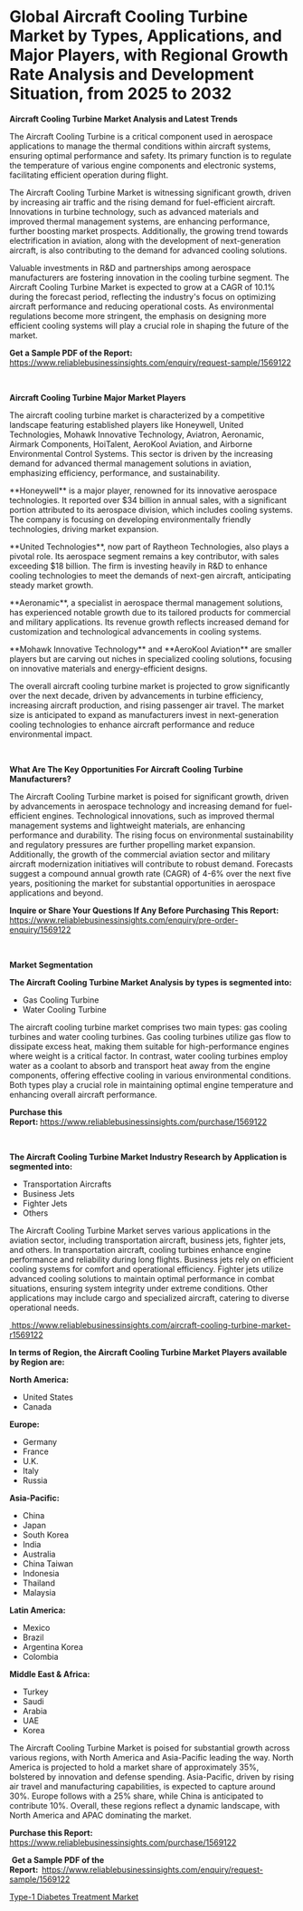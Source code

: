 <p><h1>Global Aircraft Cooling Turbine Market by Types, Applications, and Major Players, with Regional Growth Rate Analysis and Development Situation, from 2025 to 2032</h1></p><p><strong>Aircraft Cooling Turbine Market Analysis and Latest Trends</strong></p>
<p><p>The Aircraft Cooling Turbine is a critical component used in aerospace applications to manage the thermal conditions within aircraft systems, ensuring optimal performance and safety. Its primary function is to regulate the temperature of various engine components and electronic systems, facilitating efficient operation during flight.</p><p>The Aircraft Cooling Turbine Market is witnessing significant growth, driven by increasing air traffic and the rising demand for fuel-efficient aircraft. Innovations in turbine technology, such as advanced materials and improved thermal management systems, are enhancing performance, further boosting market prospects. Additionally, the growing trend towards electrification in aviation, along with the development of next-generation aircraft, is also contributing to the demand for advanced cooling solutions.</p><p>Valuable investments in R&D and partnerships among aerospace manufacturers are fostering innovation in the cooling turbine segment. The Aircraft Cooling Turbine Market is expected to grow at a CAGR of 10.1% during the forecast period, reflecting the industry's focus on optimizing aircraft performance and reducing operational costs. As environmental regulations become more stringent, the emphasis on designing more efficient cooling systems will play a crucial role in shaping the future of the market.</p></p>
<p><strong>Get a Sample PDF of the Report:&nbsp;</strong> <a href="https://www.reliablebusinessinsights.com/enquiry/request-sample/1569122?utm_campaign=2318&utm_medium=2&utm_source=Github&utm_content=ia&utm_term=25032025&utm_id=aircraft-cooling-turbine">https://www.reliablebusinessinsights.com/enquiry/request-sample/1569122</a></p>
<p>&nbsp;</p>
<p><strong>Aircraft Cooling Turbine Major Market Players</strong></p>
<p><p>The aircraft cooling turbine market is characterized by a competitive landscape featuring established players like Honeywell, United Technologies, Mohawk Innovative Technology, Aviatron, Aeronamic, Airmark Components, HoiTalent, AeroKool Aviation, and Airborne Environmental Control Systems. This sector is driven by the increasing demand for advanced thermal management solutions in aviation, emphasizing efficiency, performance, and sustainability.</p><p>**Honeywell** is a major player, renowned for its innovative aerospace technologies. It reported over $34 billion in annual sales, with a significant portion attributed to its aerospace division, which includes cooling systems. The company is focusing on developing environmentally friendly technologies, driving market expansion.</p><p>**United Technologies**, now part of Raytheon Technologies, also plays a pivotal role. Its aerospace segment remains a key contributor, with sales exceeding $18 billion. The firm is investing heavily in R&D to enhance cooling technologies to meet the demands of next-gen aircraft, anticipating steady market growth.</p><p>**Aeronamic**, a specialist in aerospace thermal management solutions, has experienced notable growth due to its tailored products for commercial and military applications. Its revenue growth reflects increased demand for customization and technological advancements in cooling systems.</p><p>**Mohawk Innovative Technology** and **AeroKool Aviation** are smaller players but are carving out niches in specialized cooling solutions, focusing on innovative materials and energy-efficient designs.</p><p>The overall aircraft cooling turbine market is projected to grow significantly over the next decade, driven by advancements in turbine efficiency, increasing aircraft production, and rising passenger air travel. The market size is anticipated to expand as manufacturers invest in next-generation cooling technologies to enhance aircraft performance and reduce environmental impact.</p></p>
<p>&nbsp;</p>
<p><strong>What Are The Key Opportunities For Aircraft Cooling Turbine Manufacturers?</strong></p>
<p><p>The Aircraft Cooling Turbine market is poised for significant growth, driven by advancements in aerospace technology and increasing demand for fuel-efficient engines. Technological innovations, such as improved thermal management systems and lightweight materials, are enhancing performance and durability. The rising focus on environmental sustainability and regulatory pressures are further propelling market expansion. Additionally, the growth of the commercial aviation sector and military aircraft modernization initiatives will contribute to robust demand. Forecasts suggest a compound annual growth rate (CAGR) of 4-6% over the next five years, positioning the market for substantial opportunities in aerospace applications and beyond.</p></p>
<p><strong>Inquire or Share Your Questions If Any Before Purchasing This Report:</strong> <a href="https://www.reliablebusinessinsights.com/enquiry/pre-order-enquiry/1569122?utm_campaign=2318&utm_medium=2&utm_source=Github&utm_content=ia&utm_term=25032025&utm_id=aircraft-cooling-turbine">https://www.reliablebusinessinsights.com/enquiry/pre-order-enquiry/1569122</a></p>
<p>&nbsp;</p>
<p><strong>Market Segmentation</strong></p>
<p><strong>The Aircraft Cooling Turbine Market Analysis by types is segmented into:</strong></p>
<p><ul><li>Gas Cooling Turbine</li><li>Water Cooling Turbine</li></ul></p>
<p><p>The aircraft cooling turbine market comprises two main types: gas cooling turbines and water cooling turbines. Gas cooling turbines utilize gas flow to dissipate excess heat, making them suitable for high-performance engines where weight is a critical factor. In contrast, water cooling turbines employ water as a coolant to absorb and transport heat away from the engine components, offering effective cooling in various environmental conditions. Both types play a crucial role in maintaining optimal engine temperature and enhancing overall aircraft performance.</p></p>
<p><strong>Purchase this Report:&nbsp;</strong><a href="https://www.reliablebusinessinsights.com/purchase/1569122?utm_campaign=2318&utm_medium=2&utm_source=Github&utm_content=ia&utm_term=25032025&utm_id=aircraft-cooling-turbine">https://www.reliablebusinessinsights.com/purchase/1569122</a></p>
<p>&nbsp;</p>
<p><strong>The Aircraft Cooling Turbine Market Industry Research by Application is segmented into:</strong></p>
<p><ul><li>Transportation Aircrafts</li><li>Business Jets</li><li>Fighter Jets</li><li>Others</li></ul></p>
<p><p>The Aircraft Cooling Turbine Market serves various applications in the aviation sector, including transportation aircraft, business jets, fighter jets, and others. In transportation aircraft, cooling turbines enhance engine performance and reliability during long flights. Business jets rely on efficient cooling systems for comfort and operational efficiency. Fighter jets utilize advanced cooling solutions to maintain optimal performance in combat situations, ensuring system integrity under extreme conditions. Other applications may include cargo and specialized aircraft, catering to diverse operational needs.</p></p>
<p><a href="https://www.reliablebusinessinsights.com/aircraft-cooling-turbine-market-r1569122?utm_campaign=2318&utm_medium=2&utm_source=Github&utm_content=ia&utm_term=25032025&utm_id=aircraft-cooling-turbine">&nbsp;https://www.reliablebusinessinsights.com/aircraft-cooling-turbine-market-r1569122</a></p>
<p><strong>In terms of Region, the Aircraft Cooling Turbine Market Players available by Region are:</strong></p>
<p>
    <p> <strong> North America: </strong>
        <ul>
            <li>United States</li>
            <li>Canada</li>
        </ul>
        </p> 
    <p> <strong> Europe: </strong>
        <ul>
            <li>Germany</li>
            <li>France</li>
            <li>U.K.</li>
            <li>Italy</li>
            <li>Russia</li>
        </ul>
        </p> 
    <p> <strong> Asia-Pacific: </strong>
        <ul>
            <li>China</li>
            <li>Japan</li>
            <li>South Korea</li>
            <li>India</li>
            <li>Australia</li>
            <li>China Taiwan</li>
            <li>Indonesia</li>
            <li>Thailand</li>
            <li>Malaysia</li>
        </ul>
        </p> 
    <p> <strong> Latin America: </strong>
        <ul>
            <li>Mexico</li>
            <li>Brazil</li>
            <li>Argentina Korea</li>
            <li>Colombia</li>
        </ul>
        </p> 
    <p> <strong> Middle East & Africa: </strong>
        <ul>
            <li>Turkey</li>
            <li>Saudi</li>
            <li>Arabia</li>
            <li>UAE</li>
            <li>Korea</li>
        </ul>
    </p>
    </p>
<p><p>The Aircraft Cooling Turbine Market is poised for substantial growth across various regions, with North America and Asia-Pacific leading the way. North America is projected to hold a market share of approximately 35%, bolstered by innovation and defense spending. Asia-Pacific, driven by rising air travel and manufacturing capabilities, is expected to capture around 30%. Europe follows with a 25% share, while China is anticipated to contribute 10%. Overall, these regions reflect a dynamic landscape, with North America and APAC dominating the market.</p></p>
<p><strong>Purchase this Report: </strong><a href="https://www.reliablebusinessinsights.com/purchase/1569122?utm_campaign=2318&utm_medium=2&utm_source=Github&utm_content=ia&utm_term=25032025&utm_id=aircraft-cooling-turbine">https://www.reliablebusinessinsights.com/purchase/1569122</a></p>
<p>&nbsp;<strong>Get a Sample PDF of the Report:&nbsp;&nbsp;</strong><a href="https://www.reliablebusinessinsights.com/enquiry/request-sample/1569122?utm_campaign=2318&utm_medium=2&utm_source=Github&utm_content=ia&utm_term=25032025&utm_id=aircraft-cooling-turbine">https://www.reliablebusinessinsights.com/enquiry/request-sample/1569122</a></p>
<p><strong></strong></p>
<p><p><a href="https://github.com/avikalitesjj/Market-Research-Report-List-1/blob/main/type-1-diabetes-treatment-market.md?utm_campaign=2318&utm_medium=2&utm_source=Github&utm_content=ia&utm_term=25032025&utm_id=aircraft-cooling-turbine">Type-1 Diabetes Treatment Market</a></p></p>